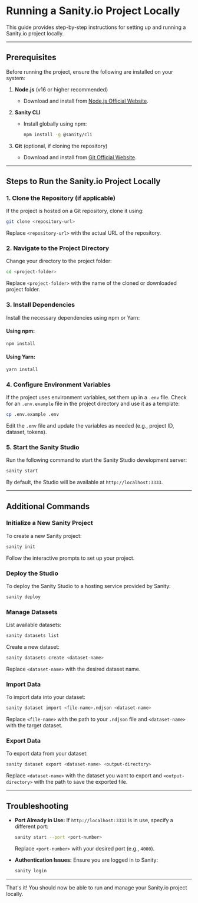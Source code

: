 # Running a Sanity.io Project Locally

This guide provides step-by-step instructions for setting up and running a Sanity.io project locally.

---

## Prerequisites

Before running the project, ensure the following are installed on your system:

1. **Node.js** (v16 or higher recommended)
   - Download and install from [Node.js Official Website](https://nodejs.org/).

2. **Sanity CLI**
   - Install globally using npm:

     ```bash
     npm install -g @sanity/cli
     ```

3. **Git** (optional, if cloning the repository)
   - Download and install from [Git Official Website](https://git-scm.com/).

---

## Steps to Run the Sanity.io Project Locally

### 1. Clone the Repository (if applicable)

If the project is hosted on a Git repository, clone it using:

```bash
git clone <repository-url>
```

Replace `<repository-url>` with the actual URL of the repository.

### 2. Navigate to the Project Directory

Change your directory to the project folder:

```bash
cd <project-folder>
```

Replace `<project-folder>` with the name of the cloned or downloaded project folder.

### 3. Install Dependencies

Install the necessary dependencies using npm or Yarn:

#### Using npm:
```bash
npm install
```

#### Using Yarn:
```bash
yarn install
```

### 4. Configure Environment Variables

If the project uses environment variables, set them up in a `.env` file. Check for an `.env.example` file in the project directory and use it as a template:

```bash
cp .env.example .env
```

Edit the `.env` file and update the variables as needed (e.g., project ID, dataset, tokens).

### 5. Start the Sanity Studio

Run the following command to start the Sanity Studio development server:

```bash
sanity start
```

By default, the Studio will be available at `http://localhost:3333`.

---

## Additional Commands

### Initialize a New Sanity Project
To create a new Sanity project:

```bash
sanity init
```
Follow the interactive prompts to set up your project.

### Deploy the Studio
To deploy the Sanity Studio to a hosting service provided by Sanity:

```bash
sanity deploy
```

### Manage Datasets
List available datasets:

```bash
sanity datasets list
```

Create a new dataset:

```bash
sanity datasets create <dataset-name>
```

Replace `<dataset-name>` with the desired dataset name.

### Import Data
To import data into your dataset:

```bash
sanity dataset import <file-name>.ndjson <dataset-name>
```

Replace `<file-name>` with the path to your `.ndjson` file and `<dataset-name>` with the target dataset.

### Export Data
To export data from your dataset:

```bash
sanity dataset export <dataset-name> <output-directory>
```

Replace `<dataset-name>` with the dataset you want to export and `<output-directory>` with the path to save the exported file.

---

## Troubleshooting

- **Port Already in Use:** If `http://localhost:3333` is in use, specify a different port:

  ```bash
  sanity start --port <port-number>
  ```
  Replace `<port-number>` with your desired port (e.g., `4000`).

- **Authentication Issues:** Ensure you are logged in to Sanity:

  ```bash
  sanity login
  ```

---

That's it! You should now be able to run and manage your Sanity.io project locally.

